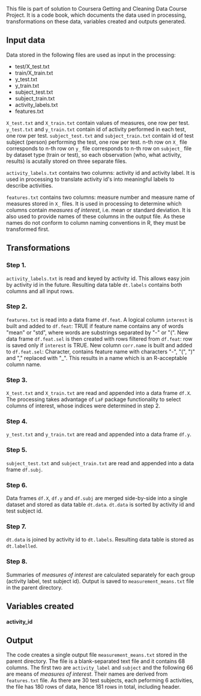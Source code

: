 This file is part of solution to Coursera Getting and Cleaning Data Course Project. It is a code book, which documents the data used in processing, transformations on these data, variables created and outputs generated.

## Input data

Data stored in the following files are used as input in the processing:
- test/X_test.txt
- train/X_train.txt
- y_test.txt
- y_train.txt
- subject_test.txt
- subject_train.txt
- activity_labels.txt
- features.txt

`X_test.txt` and `X_train.txt` contain values of measures, one row per test. `y_test.txt` and `y_train.txt` contain id of activity performed in each test, one row per test. `subject_test.txt` and `subject_train.txt` contain id of test subject (person) performing the test, one row per test. n-th row on `X_` file corresponds to n-th row on `y_` file corresponds to n-th row on `subject_` file by dataset type (train or test), so each observation (who, what activity, results) is acutally stored on three separate files.

`activity_labels.txt` contains two columns: activity id and activity label. It is used in processing to translate activity id's into meaningful labels to describe activities.

`features.txt` contains two columns: measure number and measure name of measures stored in `X_` files. It is used in processing to determine which columns contain *measures of interest*, i.e. mean or standard deviation. It is also used to provide names of these columns in the output file. As these names do not conform to column naming conventions in R, they must be transformed first.


## Transformations

### Step 1.
`activity_labels.txt` is read and keyed by activity id. This allows easy join by activity id in the future. Resulting data table `dt.labels` contains both columns and all input rows.

### Step 2.
`features.txt` is read into a data frame `df.feat`.
A logical column `interest` is built and added to `df.feat`: TRUE if feature name contains any of words "mean" or "std", where words are substrings separated by "-" or "(".
New data frame `df.feat.sel` is then created with rows filtered from `df.feat`: row is saved only if `interest` is TRUE.
New column `corr.name` is built and added to `df.feat.sel`: Character, contains feature name with characters "-", "(", ")" and "," replaced with "_". This results in a name which is an R-acceptable column name.

### Step 3.
`X_test.txt` and `X_train.txt` are read and appended into a data frame `df.X`. The processing takes advantage of `LaF` package functionality to select columns of interest, whose indices were determined in step 2.

### Step 4.
`y_test.txt` and `y_train.txt`  are read and appended into a data frame `df.y`.

### Step 5.
`subject_test.txt` and `subject_train.txt`  are read and appended into a data frame `df.subj`.

### Step 6.
Data frames `df.X`, `df.y` and `df.subj` are merged side-by-side into a single dataset and stored as data table `dt.data`. `dt.data` is sorted by activity id and test subject id.

### Step 7.
`dt.data` is joined by activity id to `dt.labels`. Resulting data table is stored as `dt.labelled`.

### Step 8.
Summaries of *measures of interest* are calculated separately for each group (activity label, test subject id). Output is saved to `measurement_means.txt` file in the parent directory.


## Variables created

#### activity_id


## Output
The code creates a single output file `measurement_means.txt` stored in the parent directory. The file is a blank-separated text file and it contains 68 columns. The first two are `activity_label` and `subject` and the following 66 are means of *measures of interest*. Their names are derived from `features.txt` file.
As there are 30 test subjects, each peforming 6 activities, the file has 180 rows of data, hence 181 rows in total, including header.

